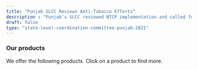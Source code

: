 ```yaml
---
title: "Punjab SLCC Reviews Anti-Tobacco Efforts"
description : "Punjab’s SLCC reviewed NTCP implementation and called for a no-tolerance policy for e-cigarettes." 
draft: false
type: "state-level-coordination-committee-punjab-2021"
---
```


### Our products

We offer the following products. Click on a product to find more.